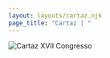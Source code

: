 ```yaml
---
layout: layouts/cartaz.njk
page_title: "Cartaz | "
---
```



![Cartaz XVII Congresso](/_assets/images/CARTAZ_CONGRESSO_EDN_paisagem_50.jpg)   

